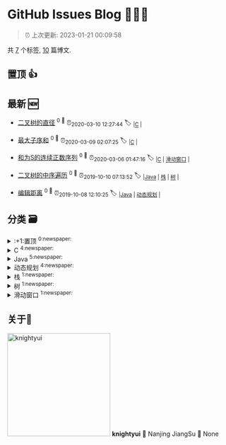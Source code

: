 
# GitHub Issues Blog :tada::tada::tada:
    
> :alarm_clock: 上次更新: 2023-01-21 00:09:58
    
共 [7](https://github.com/knightyui/ghiblog/labels) 个标签, [10](https://github.com/knightyui/ghiblog/issues) 篇博文.

## 置顶 :thumbsup: 
## 最新 :new: 
- [二叉树的直径](https://github.com/knightyui/ghiblog/issues/13) <sup>0 :speech_balloon:</sup>  			 :alarm_clock:<sub>2020-03-10 12:27:44</sub> 
 :label: 	<sub>|</sub><sub>[C](https://github.com/knightyui/ghiblog/labels/C)	|	</sub>

- [最大子序和](https://github.com/knightyui/ghiblog/issues/12) <sup>0 :speech_balloon:</sup>  			 :alarm_clock:<sub>2020-03-09 02:07:25</sub> 
 :label: 	<sub>|</sub><sub>[C](https://github.com/knightyui/ghiblog/labels/C)	|	</sub>

- [和为S的连续正数序列](https://github.com/knightyui/ghiblog/issues/11) <sup>0 :speech_balloon:</sup>  			 :alarm_clock:<sub>2020-03-06 01:47:16</sub> 
 :label: 	<sub>|</sub><sub>[C](https://github.com/knightyui/ghiblog/labels/C)	|	</sub><sub>[滑动窗口](https://github.com/knightyui/ghiblog/labels/%E6%BB%91%E5%8A%A8%E7%AA%97%E5%8F%A3)	|	</sub>

- [二叉树的中序遍历](https://github.com/knightyui/ghiblog/issues/10) <sup>0 :speech_balloon:</sup>  			 :alarm_clock:<sub>2019-10-10 07:13:52</sub> 
 :label: 	<sub>|</sub><sub>[Java](https://github.com/knightyui/ghiblog/labels/Java)	|	</sub><sub>[栈](https://github.com/knightyui/ghiblog/labels/%E6%A0%88)	|	</sub><sub>[树](https://github.com/knightyui/ghiblog/labels/%E6%A0%91)	|	</sub>

- [编辑距离](https://github.com/knightyui/ghiblog/issues/9) <sup>0 :speech_balloon:</sup>  			 :alarm_clock:<sub>2019-10-08 12:10:25</sub> 
 :label: 	<sub>|</sub><sub>[Java](https://github.com/knightyui/ghiblog/labels/Java)	|	</sub><sub>[动态规划](https://github.com/knightyui/ghiblog/labels/%E5%8A%A8%E6%80%81%E8%A7%84%E5%88%92)	|	</sub>

## 分类  :card_file_box: 

<details>
<summary>:+1:置顶	<sup>0:newspaper:</sup></summary>

</details>

<details>
<summary>C	<sup>4:newspaper:</sup></summary>
- [二叉树的直径](https://github.com/knightyui/ghiblog/issues/13)  <sup>0 :speech_balloon:</sup>  	 :alarm_clock:<sub>2020-03-10 12:27:44</sub> 
- [最大子序和](https://github.com/knightyui/ghiblog/issues/12)  <sup>0 :speech_balloon:</sup>  	 :alarm_clock:<sub>2020-03-09 02:07:25</sub> 
- [和为S的连续正数序列](https://github.com/knightyui/ghiblog/issues/11)  <sup>0 :speech_balloon:</sup>  	 :alarm_clock:<sub>2020-03-06 01:47:16</sub> 
- [C语言小总结](https://github.com/knightyui/ghiblog/issues/4)  <sup>0 :speech_balloon:</sup>  	 :alarm_clock:<sub>2019-09-07 06:19:34</sub> 

</details>

<details>
<summary>Java	<sup>5:newspaper:</sup></summary>
- [二叉树的中序遍历](https://github.com/knightyui/ghiblog/issues/10)  <sup>0 :speech_balloon:</sup>  	 :alarm_clock:<sub>2019-10-10 07:13:52</sub> 
- [编辑距离](https://github.com/knightyui/ghiblog/issues/9)  <sup>0 :speech_balloon:</sup>  	 :alarm_clock:<sub>2019-10-08 12:10:25</sub> 
- [最长等差数列](https://github.com/knightyui/ghiblog/issues/8)  <sup>0 :speech_balloon:</sup>  	 :alarm_clock:<sub>2019-10-03 07:36:04</sub> 
- [只有两个键的键盘](https://github.com/knightyui/ghiblog/issues/7)  <sup>0 :speech_balloon:</sup>  	 :alarm_clock:<sub>2019-09-26 12:34:08</sub> 
- [矩阵的最小路径和](https://github.com/knightyui/ghiblog/issues/5)  <sup>0 :speech_balloon:</sup>  	 :alarm_clock:<sub>2019-09-18 13:38:58</sub> 

</details>

<details>
<summary>动态规划	<sup>4:newspaper:</sup></summary>
- [编辑距离](https://github.com/knightyui/ghiblog/issues/9)  <sup>0 :speech_balloon:</sup>  	 :alarm_clock:<sub>2019-10-08 12:10:25</sub> 
- [最长等差数列](https://github.com/knightyui/ghiblog/issues/8)  <sup>0 :speech_balloon:</sup>  	 :alarm_clock:<sub>2019-10-03 07:36:04</sub> 
- [只有两个键的键盘](https://github.com/knightyui/ghiblog/issues/7)  <sup>0 :speech_balloon:</sup>  	 :alarm_clock:<sub>2019-09-26 12:34:08</sub> 
- [矩阵的最小路径和](https://github.com/knightyui/ghiblog/issues/5)  <sup>0 :speech_balloon:</sup>  	 :alarm_clock:<sub>2019-09-18 13:38:58</sub> 

</details>

<details>
<summary>栈	<sup>1:newspaper:</sup></summary>
- [二叉树的中序遍历](https://github.com/knightyui/ghiblog/issues/10)  <sup>0 :speech_balloon:</sup>  	 :alarm_clock:<sub>2019-10-10 07:13:52</sub> 

</details>

<details>
<summary>树	<sup>1:newspaper:</sup></summary>
- [二叉树的中序遍历](https://github.com/knightyui/ghiblog/issues/10)  <sup>0 :speech_balloon:</sup>  	 :alarm_clock:<sub>2019-10-10 07:13:52</sub> 

</details>

<details>
<summary>滑动窗口	<sup>1:newspaper:</sup></summary>
- [和为S的连续正数序列](https://github.com/knightyui/ghiblog/issues/11)  <sup>0 :speech_balloon:</sup>  	 :alarm_clock:<sub>2020-03-06 01:47:16</sub> 

</details>

## 关于:boy: 
[<img alt="knightyui" src="https://avatars.githubusercontent.com/u/16116206?v=4" width="233"/>](https://github.com/knightyui)
**knightyui**
:round_pushpin: Nanjing JiangSu
:black_flag: None
